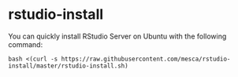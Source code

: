# rstudio-install
You can quickly install RStudio Server on Ubuntu with the following command:
```
bash <(curl -s https://raw.githubusercontent.com/mesca/rstudio-install/master/rstudio-install.sh)
```
